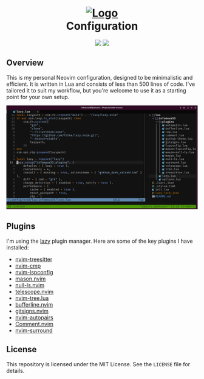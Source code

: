 <h1 align="center">
  <br />
  <a href="#" target="_blank">
    <img src="https://neovim.io/logos/neovim-mark.png" width="80" height="80" alt="Logo" />
  </a>
  <br />
    Configuration
</h1>
<p align="center">
  <img src="https://img.shields.io/badge/Neovim-0.10.0-blueviolet.svg?logo=Neovim&color=90E59A&logoColor=white" />
  <img src="https://img.shields.io/badge/License-MIT-white.svg" />
</p>

## Overview

This is my personal Neovim configuration, designed to be minimalistic and efficient. It is written in Lua and consists of less than 500 lines of code. I've tailored it to suit my workflow, but you're welcome to use it as a starting point for your own setup.

![Screenshot](screenshot.png)

## Plugins

I'm using the [lazy](https://github.com/folke/lazy.nvim) plugin manager. Here are some of the key plugins I have installed:

- [nvim-treesitter](https://github.com/nvim-treesitter/nvim-treesitter)
- [nvim-cmp](https://github.com/hrsh7th/nvim-cmp)
- [nvim-lspconfig](https://github.com/neovim/nvim-lspconfig)
- [mason.nvim](https://github.com/williamboman/mason.nvim)
- [null-ls.nvim](https://github.com/jose-elias-alvarez/null-ls.nvim)
- [telescope.nvim](https://github.com/nvim-telescope/telescope.nvim)
- [nvim-tree.lua](https://github.com/nvim-tree/nvim-tree.lua)
- [bufferline.nvim](https://github.com/akinsho/bufferline.nvim)
- [gitsigns.nvim](https://github.com/lewis6991/gitsigns.nvim)
- [nvim-autopairs](https://github.com/windwp/nvim-autopairs)
- [Comment.nvim](https://github.com/numToStr/Comment.nvim)
- [nvim-surround](https://github.com/kylechui/nvim-surround)

## License

This repository is licensed under the MIT License. See the `LICENSE` file for details.
